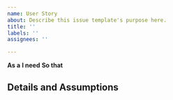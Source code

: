 ```yaml
---
name: User Story
about: Describe this issue template's purpose here.
title: ''
labels: ''
assignees: ''

---
```


**As a**
**I need**
**So that**

## Details and Assumptions
